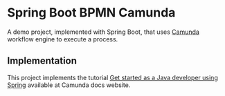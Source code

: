 # Spring Boot BPMN Camunda

A demo project, implemented with Spring Boot, that uses [Camunda](https://camunda.com/) workflow engine to execute a process.

## Implementation

This project implements the tutorial [Get started as a Java developer using Spring](https://docs.camunda.io/docs/next/guides/getting-started-java-spring/) available at Camunda docs website.
